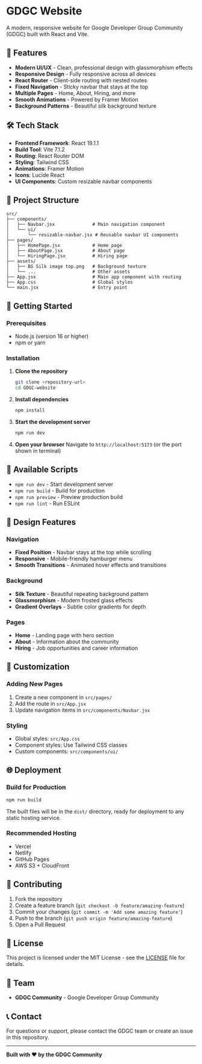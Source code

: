 # GDGC Website

A modern, responsive website for Google Developer Group Community (GDGC) built with React and Vite.

## 🚀 Features

- **Modern UI/UX** - Clean, professional design with glassmorphism effects
- **Responsive Design** - Fully responsive across all devices
- **React Router** - Client-side routing with nested routes
- **Fixed Navigation** - Sticky navbar that stays at the top
- **Multiple Pages** - Home, About, Hiring, and more
- **Smooth Animations** - Powered by Framer Motion
- **Background Patterns** - Beautiful silk background texture

## 🛠️ Tech Stack

- **Frontend Framework**: React 19.1.1
- **Build Tool**: Vite 7.1.2
- **Routing**: React Router DOM
- **Styling**: Tailwind CSS
- **Animations**: Framer Motion
- **Icons**: Lucide React
- **UI Components**: Custom resizable navbar components

## 📁 Project Structure

```
src/
├── components/
│   ├── Navbar.jsx              # Main navigation component
│   └── ui/
│       └── resizable-navbar.jsx # Reusable navbar UI components
├── pages/
│   ├── HomePage.jsx            # Home page
│   ├── AboutPage.jsx           # About page
│   └── HiringPage.jsx          # Hiring page
├── assets/
│   ├── BG Silk image top.png   # Background texture
│   └── ...                     # Other assets
├── App.jsx                     # Main app component with routing
├── App.css                     # Global styles
└── main.jsx                    # Entry point
```

## 🚀 Getting Started

### Prerequisites

- Node.js (version 16 or higher)
- npm or yarn

### Installation

1. **Clone the repository**
   ```bash
   git clone <repository-url>
   cd GDGC-website
   ```

2. **Install dependencies**
   ```bash
   npm install
   ```

3. **Start the development server**
   ```bash
   npm run dev
   ```

4. **Open your browser**
   Navigate to `http://localhost:5173` (or the port shown in terminal)

## 📱 Available Scripts

- `npm run dev` - Start development server
- `npm run build` - Build for production
- `npm run preview` - Preview production build
- `npm run lint` - Run ESLint

## 🎨 Design Features

### Navigation
- **Fixed Position** - Navbar stays at the top while scrolling
- **Responsive** - Mobile-friendly hamburger menu
- **Smooth Transitions** - Animated hover effects and transitions

### Background
- **Silk Texture** - Beautiful repeating background pattern
- **Glassmorphism** - Modern frosted glass effects
- **Gradient Overlays** - Subtle color gradients for depth

### Pages
- **Home** - Landing page with hero section
- **About** - Information about the community
- **Hiring** - Job opportunities and career information

## 🔧 Customization

### Adding New Pages
1. Create a new component in `src/pages/`
2. Add the route in `src/App.jsx`
3. Update navigation items in `src/components/Navbar.jsx`

### Styling
- Global styles: `src/App.css`
- Component styles: Use Tailwind CSS classes
- Custom components: `src/components/ui/`

## 🌐 Deployment

### Build for Production
```bash
npm run build
```

The built files will be in the `dist/` directory, ready for deployment to any static hosting service.

### Recommended Hosting
- Vercel
- Netlify
- GitHub Pages
- AWS S3 + CloudFront

## 🤝 Contributing

1. Fork the repository
2. Create a feature branch (`git checkout -b feature/amazing-feature`)
3. Commit your changes (`git commit -m 'Add some amazing feature'`)
4. Push to the branch (`git push origin feature/amazing-feature`)
5. Open a Pull Request

## 📄 License

This project is licensed under the MIT License - see the [LICENSE](LICENSE) file for details.

## 👥 Team

- **GDGC Community** - Google Developer Group Community

## 📞 Contact

For questions or support, please contact the GDGC team or create an issue in this repository.

---

**Built with ❤️ by the GDGC Community**
